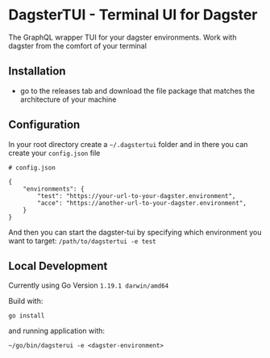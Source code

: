 # DagsterTUI - Terminal UI for Dagster

The GraphQL wrapper TUI for your dagster environments. Work with dagster from the comfort of your terminal

## Installation

- go to the releases tab and download the file package that matches the architecture of your machine

## Configuration

In your root directory create a `~/.dagstertui` folder and in there you can create your `config.json` file

```
# config.json

{
    "environments": {
        "test": "https://your-url-to-your-dagster.environment",
        "acce": "https://another-url-to-your-dagster.environment",
    }
}
```

And then you can start the dagster-tui by specifying which environment you want to target: `/path/to/dagstertui -e test`

## Local Development
Currently using Go Version `1.19.1 darwin/amd64`

Build with:

```
go install
```

and running application with:

```
~/go/bin/dagsterui -e <dagster-environment>
```
